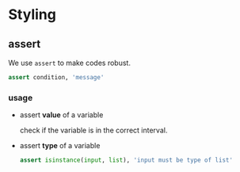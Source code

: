 # Styling

## assert

We use `assert` to make codes robust.

```python
assert condition, 'message'
```

### usage

- assert **value** of a variable

    check if the variable is in the correct interval.

- assert **type** of a variable

    ```python
    assert isinstance(input, list), 'input must be type of list'
    ```
